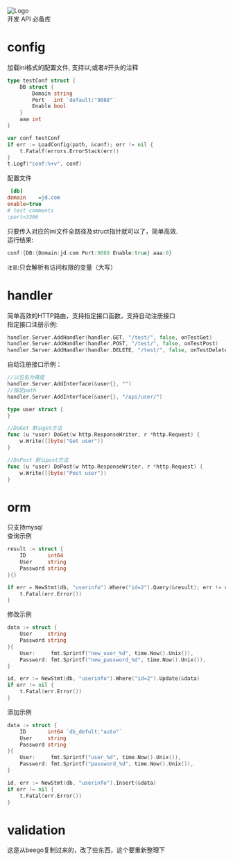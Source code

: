 ![Logo](https://raw.githubusercontent.com/dearcode/crab/master/doc/logo.png)   
开发 API 必备库

# config  
加载ini格式的配置文件, 支持以;或者#开头的注释
```go
type testConf struct {
	DB struct {
		Domain string
		Port   int `default:"9088"`
		Enable bool
	}
    aaa int
}

var conf testConf
if err := LoadConfig(path, &conf); err != nil {
    t.Fatalf(errors.ErrorStack(err))
}
t.Logf("conf:%+v", conf)

```
配置文件  
```ini
 [db]
domain    =jd.com
enable=true
# test comments
;port=3306
```
只要传入对应的ini文件全路径及struct指针就可以了，简单高效.  
运行结果:  
```go
conf:{DB:{Domain:jd.com Port:9088 Enable:true} aaa:0}
```
`注意`:只会解析有访问权限的变量（大写）  


# handler  
简单高效的HTTP路由，支持指定接口函数，支持自动注册接口  
指定接口注册示例:  
```go
handler.Server.AddHandler(handler.GET, "/test/", false, onTestGet)
handler.Server.AddHandler(handler.POST, "/test/", false, onTestPost)
handler.Server.AddHandler(handler.DELETE, "/test/", false, onTestDelete)
```
自动注册接口示例：  
```go
//以包名为路径
handler.Server.AddInterface(&user{}, "")
//指定path
handler.Server.AddInterface(&user{}, "/api/user/")

type user struct {
}

//DoGet 默认get方法
func (u *user) DoGet(w http.ResponseWriter, r *http.Request) {
    w.Write([]byte("Get user"))
}

//DoPost 默认post方法
func (u *user) DoPost(w http.ResponseWriter, r *http.Request) {
    w.Write([]byte("Post user"))
}
```   

# orm    
只支持mysql  
查询示例
```go
result := struct {
	ID       int64
	User     string
	Password string
}{}

if err = NewStmt(db, "userinfo").Where("id=2").Query(&result); err != nil {
	t.Fatal(err.Error())
}

```  
修改示例
```go
data := struct {
	User     string
	Password string
}{
	User:     fmt.Sprintf("new_user_%d", time.Now().Unix()),
	Password: fmt.Sprintf("new_password_%d", time.Now().Unix()),
}

id, err := NewStmt(db, "userinfo").Where("id=2").Update(&data)
if err != nil {
	t.Fatal(err.Error())
}

```  
添加示例  
```go
data := struct {
	ID       int64 `db_defult:"auto"`
	User     string
	Password string
}{
	User:     fmt.Sprintf("user_%d", time.Now().Unix()),
	Password: fmt.Sprintf("password_%d", time.Now().Unix()),
}

id, err := NewStmt(db, "userinfo").Insert(&data)
if err != nil {
	t.Fatal(err.Error())
}

```  

# validation  
这是从beego复制过来的，改了些东西，这个要重新整理下  


